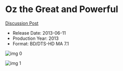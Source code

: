 # Oz the Great and Powerful

[Discussion Post](https://www.avsforum.com/threads/bass-eq-for-filtered-movies.2995212/post-58074366)

* Release Date: 2013-06-11
* Production Year: 2013
* Format: BD/DTS-HD MA 7.1

![img 0](https://i.imgur.com/oVFVYhX.jpg)

![img 1](https://i.imgur.com/vd3QhAS.jpg)

